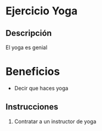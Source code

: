 # Ejercicio Yoga

## Descripción
El yoga es genial

# Beneficios
- Decir que haces yoga

## Instrucciones
1. Contratar a un instructor de yoga